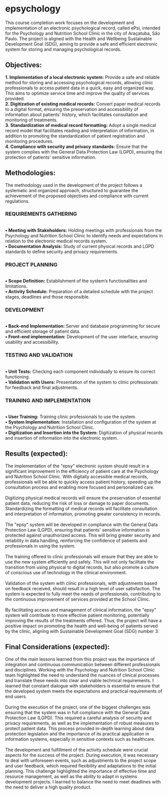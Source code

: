 # epsychology

<p>
This course completion work focuses on the development and implementation of an electronic psychological record, called ePsi, intended for the Psychology and Nutrition School Clinic in the city of Araçatuba, São Paulo. The project is aligned with the Health and Wellbeing Sustainable Development Goal (SDG), aiming to provide a safe and efficient electronic system for storing and managing psychological records.
</p>

## Objectives:

<p>
<b>1. Implementation of a local electronic system:</b> Provide a safe and reliable method for storing and accessing psychological records, allowing clinic professionals to access patient data in a quick, easy and organized way. This aims to optimize service time and improve the quality of services provided.
</br> <b>2. Digitization of existing medical records:</b> Convert paper medical records to a digital format, ensuring the preservation and accessibility of information about patients' history, which facilitates consultation and monitoring of treatments.
</br> <b>3. Standardization of medical record formatting:</b> Adopt a single medical record model that facilitates reading and interpretation of information, in addition to promoting the standardization of patient registration and monitoring procedures.
</br> <b>4. Compliance with security and privacy standards:</b> Ensure that the system complies with the General Data Protection Law (LGPD), ensuring the protection of patients' sensitive information.
</p>

## Methodologies:

<p>
The methodology used in the development of the project follows a systematic and organized approach, structured to guarantee the achievement of the proposed objectives and compliance with current regulations.
</p>

### REQUIREMENTS GATHERING
</br> <b>• Meeting with Stakeholders:</b> Holding meetings with professionals from the Psychology and Nutrition School Clinic to identify needs and expectations in relation to the electronic medical records system.
</br> <b>• Documentation Analysis:</b> Study of current physical records and LGPD standards to define security and privacy requirements.

### PROJECT PLANNING
</br> <b>• Scope Definition:</b> Establishment of the system’s functionalities and limitations.
</br> <b>• Activity Schedule:</b> Preparation of a detailed schedule with the project stages, deadlines and those responsible.

### DEVELOPMENT
</br> <b>• Back-end Implementation:</b> Server and database programming for secure and efficient storage of patient data.
</br> <b>• Front-end implementation:</b> Development of the user interface, ensuring usability and accessibility.

### TESTING AND VALIDATION
</br> <b>• Unit Tests:</b> Checking each component individually to ensure its correct functioning.
</br> <b>• Validation with Users:</b> Presentation of the system to clinic professionals for feedback and final adjustments.

### TRAINING AND IMPLEMENTATION
</br> <b>• User Training:</b> Training clinic professionals to use the system.
</br> <b>• System Implementation:</b> Installation and configuration of the system at the Psychology and Nutrition School Clinic.
</br> <b>• Digitization and Insertion into the System:</b> Digitization of physical records and insertion of information into the electronic system.

## Results (expected):

<p>
The implementation of the "epsy" electronic system should result in a significant improvement in the efficiency of patient care at the Psychology and Nutrition School Clinic. With digitally accessible medical records, professionals will be able to quickly access patient history, speeding up the consultation process and enabling more focused and personalized care.
</br> </br> Digitizing physical medical records will ensure the preservation of essential patient data, reducing the risk of loss or damage to paper documents. Standardizing the formatting of medical records will facilitate consultation and interpretation of information, promoting greater consistency in records.
</br> </br> The "epsy" system will be developed in compliance with the General Data Protection Law (LGPD), ensuring that patients' sensitive information is protected against unauthorized access. This will bring greater security and reliability in data handling, reinforcing the confidence of patients and professionals in using the system.
</br> </br> The training offered to clinic professionals will ensure that they are able to use the new system efficiently and safely. This will not only facilitate the transition from using physical to digital records, but also promote a culture of conscious use of technology in the clinical environment.
</br> </br> Validation of the system with clinic professionals, with adjustments based on feedback received, should result in a high level of user satisfaction. The system is expected to fully meet the needs of professionals, contributing to the continuous improvement of services provided at the School Clinic.
</br> </br> By facilitating access and management of clinical information, the "epsy" system will contribute to more effective patient monitoring, potentially improving the results of the treatments offered. Thus, the project will have a positive impact on promoting the health and well-being of patients served by the clinic, aligning with Sustainable Development Goal (SDG) number 3.
</p>

 ## Final Considerations (expected):

<p>
One of the main lessons learned from this project was the importance of integration and continuous communication between different professionals and disciplines. Working with the Psychology and Nutrition School Clinic team highlighted the need to understand the nuances of clinical processes and translate these needs into clear and viable technical requirements. I learned that constant dialogue with stakeholders is essential to ensure that the developed system meets the expectations and practical requirements of end users.
</br> </br> During the execution of the project, one of the biggest challenges was ensuring that the system was in full compliance with the General Data Protection Law (LGPD). This required a careful analysis of security and privacy requirements, as well as the implementation of robust measures to protect patient data. This process provided in-depth learning about data protection legislation and the importance of its practical application in information systems, especially in sensitive contexts such as healthcare.
</br> </br> The development and fulfillment of the activity schedule were crucial aspects for the success of the project. During execution, it was necessary to deal with unforeseen events, such as adjustments to the project scope and user feedback, which required flexibility and adaptations to the initial planning. This challenge highlighted the importance of effective time and resource management, as well as the ability to adapt in systems development projects. I learned to balance the need to meet deadlines with the need to deliver a high quality product.
</p>
